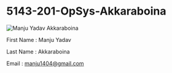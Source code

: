 # 5143-201-OpSys-Akkaraboina

![Manju Yadav Akkaraboina](https://s27.postimg.org/cf10j2g7n/14708162_1477618838919127_2119554608786355470_n.jpg)

First Name : Manju Yadav

Last Name  : Akkaraboina

Email      : manju1404@gmail.com
